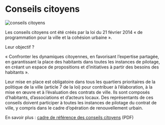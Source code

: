 # Conseils citoyens

![conseils citoyens](http://www.territoires-hautement-citoyens.fr/wp-content/uploads/2015/02/Conseil-29.jpg)

Les conseils citoyens ont été créés par la loi du 21 février 2014 « de programmation pour la ville et la cohésion urbaine ».

Leur objectif ?

« Confronter les dynamiques citoyennes, en favorisant l’expertise partagée, en garantissant la place des habitants dans toutes les instances de pilotage, en créant un espace de propositions et d’initiatives à partir des besoins des habitants ».

Leur mise en place est obligatoire dans tous les quartiers prioritaires de la politique de la ville (article 7 de la loi) pour contribuer à l’élaboration, à la mise en œuvre et à l’évaluation des contrats de ville. Ils sont composés d’habitants, d’associations et d’acteurs locaux. Des représentants de ces conseils doivent participer à toutes les instances de pilotage du contrat de ville, y compris dans le cadre d’opération de renouvellement urbain.

En savoir plus : [cadre de référence des conseils citoyens](http://www.lagazettedescommunes.com/telechargements/CadreReference_ConseilsCitoyens.pdf) (PDF)
